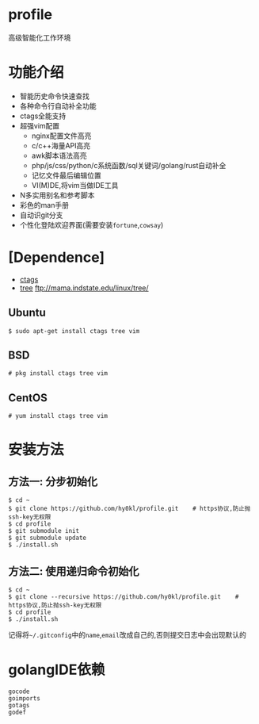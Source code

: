 profile
=======

高级智能化工作环境

# 功能介绍

- 智能历史命令快速查找
- 各种命令行自动补全功能
- ctags全能支持
- 超强vim配置
  - nginx配置文件高亮
  - c/c++海量API高亮
  - awk脚本语法高亮
  - php/js/css/python/c系统函数/sql关键词/golang/rust自动补全
  - 记忆文件最后编辑位置
  - VI(M)DE,将vim当做IDE工具
- N多实用别名和参考脚本
- 彩色的man手册
- 自动识git分支
- 个性化登陆欢迎界面(需要安装`fortune`,`cowsay`)

# [Dependence]

* [ctags](http://ctags.sourceforge.net/)
* [tree](ftp://mama.indstate.edu/linux/tree/) ftp://mama.indstate.edu/linux/tree/

## Ubuntu

```
$ sudo apt-get install ctags tree vim
```

## BSD

```
# pkg install ctags tree vim
```

## CentOS

```
# yum install ctags tree vim
```

# 安装方法

## 方法一: 分步初始化

```
$ cd ~
$ git clone https://github.com/hy0kl/profile.git    # https协议,防止抛ssh-key无权限
$ cd profile
$ git submodule init
$ git submodule update
$ ./install.sh
```

## 方法二: 使用递归命令初始化

```
$ cd ~
$ git clone --recursive https://github.com/hy0kl/profile.git    # https协议,防止抛ssh-key无权限
$ cd profile
$ ./install.sh
```

记得将`~/.gitconfig`中的`name`,`email`改成自己的,否则提交日志中会出现默认的

# golangIDE依赖

```
gocode
goimports
gotags
godef
```
